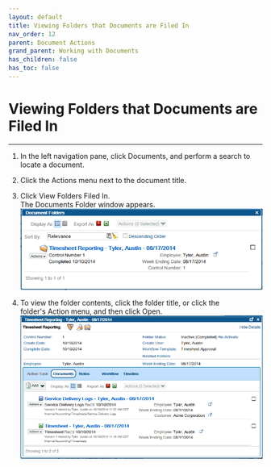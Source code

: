```yaml
---
layout: default
title: Viewing Folders that Documents are Filed In
nav_order: 12
parent: Document Actions
grand_parent: Working with Documents
has_children: false
has_toc: false
---
```

# Viewing Folders that Documents are Filed In
---
1. In the left navigation pane, click Documents, and perform a search to locate a document.
    
2. Click the Actions menu next to the document title.
    
3. Click View Folders Filed In.  
    The Documents Folder window appears.  
    ![Example of Document Folders Window](/assets/images/q-action-doc-folders-timesheet-tyler-austin.png "Example of Document Folders Window")
    
4. To view the folder contents, click the folder title, or click the folder's Action menu, and then click Open.  
    ![Example of Detailed View of Document Folder Contents](/assets/images/q-action-tasks-detail-view-for-folder.png "Example of Detailed View of Document Folder Contents")